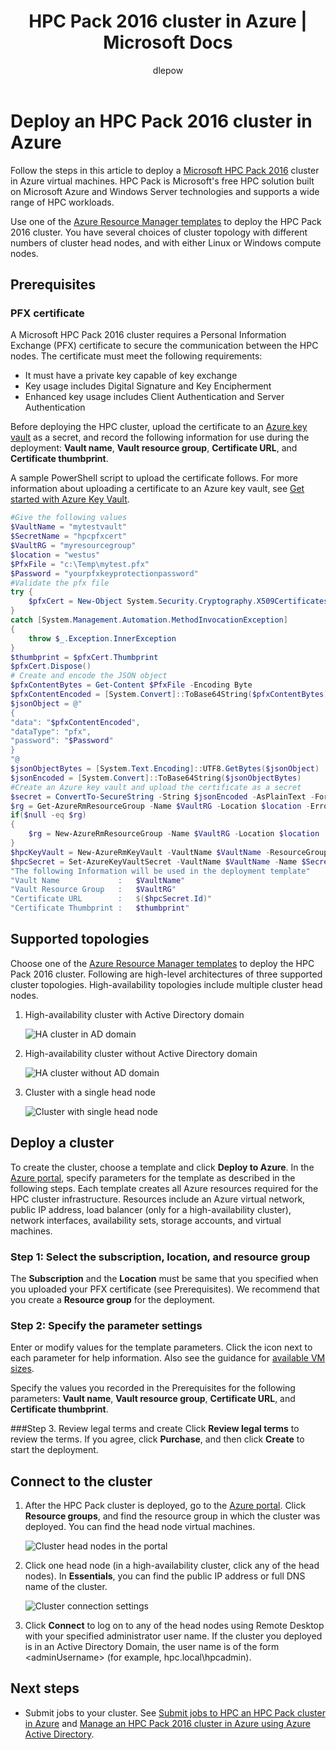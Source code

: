 ﻿---
title: HPC Pack 2016 cluster in Azure | Microsoft Docs
description: Learn how to deploy an HPC Pack 2016 cluster in Azure
services: virtual-machines-windows
documentationcenter: ''
author: dlepow
manager: timlt
editor: ''
tags: azure-resource-manager


ms.assetid: 3dde6a68-e4a6-4054-8b67-d6a90fdc5e3f
ms.service: virtual-machines-windows
ms.devlang: na
ms.topic: article
ms.tgt_pltfrm: vm-multiple
ms.workload: big-compute
ms.date: 11/14/2016
ms.author: danlep

---
# Deploy an HPC Pack 2016 cluster in Azure

Follow the steps in this article to deploy a [Microsoft HPC Pack 2016](https://technet.microsoft.com/library/cc514029) cluster in Azure virtual machines. HPC Pack is Microsoft's free HPC solution built on Microsoft Azure and Windows Server technologies and supports a wide range of HPC workloads.

Use one of the [Azure Resource Manager templates](https://github.com/MsHpcPack/HPCPack2016) to deploy the HPC Pack 2016 cluster. You have several choices of cluster topology with different numbers of cluster head nodes, and with either Linux or Windows compute nodes.

## Prerequisites

### PFX certificate

A Microsoft HPC Pack 2016 cluster requires a Personal Information Exchange (PFX) certificate to secure the communication between the HPC nodes. The certificate must meet the following requirements:

* It must have a private key capable of key exchange
* Key usage includes Digital Signature and Key Encipherment
* Enhanced key usage includes Client Authentication and Server Authentication

Before deploying the HPC cluster, upload the certificate to an [Azure key vault](../key-vault/index.md) as a secret, and record the following information for use during the deployment: **Vault name**, **Vault resource group**, **Certificate URL**, and **Certificate thumbprint**.

A sample PowerShell script to upload the certificate follows. For more information about uploading a certificate to an Azure key vault, see [Get started with Azure Key Vault](../key-vault/key-vault-get-started.md).

```powershell
#Give the following values
$VaultName = "mytestvault"
$SecretName = "hpcpfxcert"
$VaultRG = "myresourcegroup"
$location = "westus"
$PfxFile = "c:\Temp\mytest.pfx"
$Password = "yourpfxkeyprotectionpassword"
#Validate the pfx file
try {
    $pfxCert = New-Object System.Security.Cryptography.X509Certificates.X509Certificate2 -ArgumentList $PfxFile, $Password
}
catch [System.Management.Automation.MethodInvocationException]
{
    throw $_.Exception.InnerException
}
$thumbprint = $pfxCert.Thumbprint
$pfxCert.Dispose()
# Create and encode the JSON object
$pfxContentBytes = Get-Content $PfxFile -Encoding Byte
$pfxContentEncoded = [System.Convert]::ToBase64String($pfxContentBytes)
$jsonObject = @"
{
"data": "$pfxContentEncoded",
"dataType": "pfx",
"password": "$Password"
}
"@
$jsonObjectBytes = [System.Text.Encoding]::UTF8.GetBytes($jsonObject)
$jsonEncoded = [System.Convert]::ToBase64String($jsonObjectBytes)
#Create an Azure key vault and upload the certificate as a secret
$secret = ConvertTo-SecureString -String $jsonEncoded -AsPlainText -Force
$rg = Get-AzureRmResourceGroup -Name $VaultRG -Location $location -ErrorAction SilentlyContinue
if($null -eq $rg)
{
    $rg = New-AzureRmResourceGroup -Name $VaultRG -Location $location
}
$hpcKeyVault = New-AzureRmKeyVault -VaultName $VaultName -ResourceGroupName $VaultRG -Location $location -EnabledForDeployment -EnabledForTemplateDeployment
$hpcSecret = Set-AzureKeyVaultSecret -VaultName $VaultName -Name $SecretName -SecretValue $secret
"The following Information will be used in the deployment template"
"Vault Name             :   $VaultName"
"Vault Resource Group   :   $VaultRG"
"Certificate URL        :   $($hpcSecret.Id)"
"Certificate Thumbprint :   $thumbprint"

```


## Supported topologies

Choose one of the [Azure Resource Manager templates](https://github.com/MsHpcPack/HPCPack2016) to deploy the HPC Pack 2016 cluster. Following are high-level architectures of three supported cluster topologies. High-availability topologies include multiple cluster head nodes.

1. High-availability cluster with Active Directory domain

    ![HA cluster in AD domain](./media/virtual-machines-windows-hpcpack-2016-cluster/haad.png)



2. High-availability cluster without Active Directory domain

    ![HA cluster without AD domain](./media/virtual-machines-windows-hpcpack-2016-cluster/hanoad.png)

3. Cluster with a single head node

   ![Cluster with single head node](./media/virtual-machines-windows-hpcpack-2016-cluster/singlehn.png)


## Deploy a cluster

To create the cluster, choose a template and click **Deploy to Azure**. In the [Azure portal](https://portal.azure.com), specify parameters for the template as described in the following steps. Each template creates all Azure resources required for the HPC cluster infrastructure. Resources include an Azure virtual network, public IP address, load balancer (only for a high-availability cluster), network interfaces, availability sets, storage accounts, and virtual machines.

### Step 1: Select the subscription, location, and resource group

The **Subscription** and the **Location** must be same that you specified when you uploaded your PFX certificate (see Prerequisites). We recommend that you create a **Resource group** for the deployment.

### Step 2: Specify the parameter settings

Enter or modify values for the template parameters. Click the icon next to each parameter for help information. Also see the guidance for [available VM sizes](virtual-machines-windows-sizes.md).

Specify the values you recorded in the Prerequisites for the following parameters: **Vault name**, **Vault resource group**, **Certificate URL**, and **Certificate thumbprint**.

###Step 3. Review legal terms and create
Click **Review legal terms** to review the terms. If you agree, click **Purchase**, and then click **Create** to start the deployment.

## Connect to the cluster
1. After the HPC Pack cluster is deployed, go to the [Azure portal](https://portal.azure.com). Click **Resource groups**, and find the resource group in which the cluster was deployed. You can find the head node virtual machines.

    ![Cluster head nodes in the portal](./media/virtual-machines-windows-hpcpack-2016-cluster/clusterhns.png)

2. Click one head node (in a high-availability cluster, click any of the head nodes). In **Essentials**, you can find the public IP address or full DNS name of the cluster.

    ![Cluster connection settings](./media/virtual-machines-windows-hpcpack-2016-cluster/clusterconnect.png)

3. Click **Connect** to log on to any of the head nodes using Remote Desktop with your specified administrator user name. If the cluster you deployed is in an Active Directory Domain, the user name is of the form <privateDomainName>\<adminUsername> (for example, hpc.local\hpcadmin).

## Next steps
* Submit jobs to your cluster. See [Submit jobs to HPC an HPC Pack cluster in Azure](virtual-machines-windows-hpcpack-cluster-submit-jobs.md) and [Manage an HPC Pack 2016 cluster in Azure using Azure Active Directory](virtual-machines-windows-hpcpack-cluster-active-directory.md).

